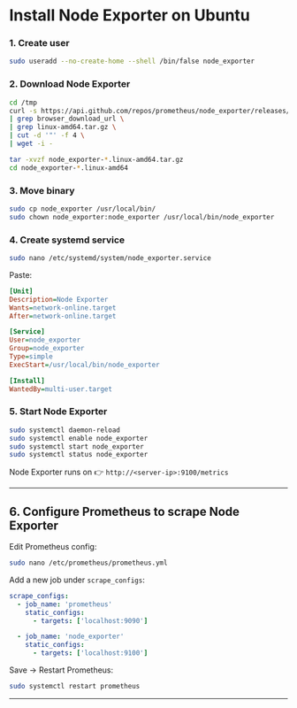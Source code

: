 # **Install Node Exporter on Ubuntu**

### 1. Create user

```bash
sudo useradd --no-create-home --shell /bin/false node_exporter
```

### 2. Download Node Exporter

```bash
cd /tmp
curl -s https://api.github.com/repos/prometheus/node_exporter/releases/latest \
| grep browser_download_url \
| grep linux-amd64.tar.gz \
| cut -d '"' -f 4 \
| wget -i -
```

```bash
tar -xvzf node_exporter-*.linux-amd64.tar.gz
cd node_exporter-*.linux-amd64
```

### 3. Move binary

```bash
sudo cp node_exporter /usr/local/bin/
sudo chown node_exporter:node_exporter /usr/local/bin/node_exporter
```

### 4. Create systemd service

```bash
sudo nano /etc/systemd/system/node_exporter.service
```

Paste:

```ini
[Unit]
Description=Node Exporter
Wants=network-online.target
After=network-online.target

[Service]
User=node_exporter
Group=node_exporter
Type=simple
ExecStart=/usr/local/bin/node_exporter

[Install]
WantedBy=multi-user.target
```

### 5. Start Node Exporter

```bash
sudo systemctl daemon-reload
sudo systemctl enable node_exporter
sudo systemctl start node_exporter
sudo systemctl status node_exporter
```

Node Exporter runs on 👉 `http://<server-ip>:9100/metrics`

---

## **6. Configure Prometheus to scrape Node Exporter**

Edit Prometheus config:

```bash
sudo nano /etc/prometheus/prometheus.yml
```

Add a new job under `scrape_configs`:

```yaml
scrape_configs:
  - job_name: 'prometheus'
    static_configs:
      - targets: ['localhost:9090']

  - job_name: 'node_exporter'
    static_configs:
      - targets: ['localhost:9100']
```

Save → Restart Prometheus:

```bash
sudo systemctl restart prometheus
```

---




